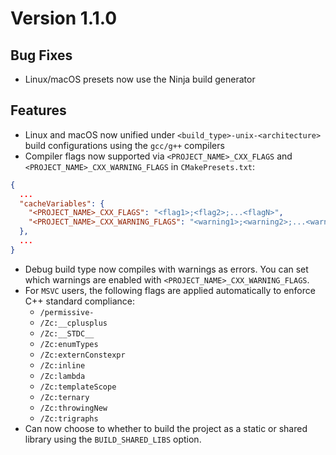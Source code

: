 # Version 1.1.0
## Bug Fixes
- Linux/macOS presets now use the Ninja build generator

## Features
- Linux and macOS now unified under `<build_type>-unix-<architecture>` build configurations using the `gcc/g++` compilers
- Compiler flags now supported via `<PROJECT_NAME>_CXX_FLAGS` and `<PROJECT_NAME>_CXX_WARNING_FLAGS` in `CMakePresets.txt`:

```json
{
  ...
  "cacheVariables": {
    "<PROJECT_NAME>_CXX_FLAGS": "<flag1>;<flag2>;...<flagN>",
    "<PROJECT_NAME>_CXX_WARNING_FLAGS": "<warning1>;<warning2>;...<warningN>"
  },
  ...
}
```
- Debug build type now compiles with warnings as errors. You can set which warnings are enabled with `<PROJECT_NAME>_CXX_WARNING_FLAGS`.
- For `MSVC` users, the following flags are applied automatically to enforce C++ standard compliance:
  - `/permissive-`
  - `/Zc:__cplusplus`
  - `/Zc:__STDC__`
  - `/Zc:enumTypes`
  - `/Zc:externConstexpr`
  - `/Zc:inline`
  - `/Zc:lambda`
  - `/Zc:templateScope`
  - `/Zc:ternary`
  - `/Zc:throwingNew`
  - `/Zc:trigraphs`
- Can now choose to whether to build the project as a static or shared library using the `BUILD_SHARED_LIBS` option. 